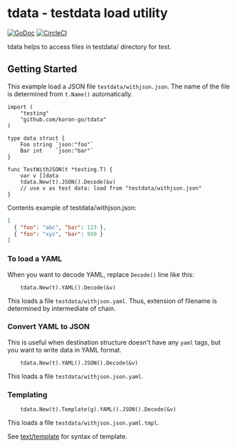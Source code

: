 # tdata - testdata load utility

[![GoDoc](https://godoc.org/github.com/koron-go/tdata?status.svg)](https://godoc.org/github.com/koron-go/tdata)
[![CircleCI](https://circleci.com/gh/koron-go/tdata.svg?style=svg)](https://circleci.com/gh/koron-go/tdata)

tdata helps to access files in testdata/ directory for test.

## Getting Started

This example load a JSON file `testdata/withjson.json`.
The name of the file is determined from `t.Name()` automatically.

```golang
import (
	"testing"
	"github.com/koron-go/tdata"
)

type data struct {
	Foo string `json:"foo"`
	Bar int    `json:"bar"`
}

func TestWithJSON(t *testing.T) {
	var v []data
	tdata.New(t).JSON().Decode(&v)
	// use v as test data: load from "testdata/withjson.json"
}
```

Contents example of testdata/withjson.json:

```json
[
  { "foo": "abc", "bar": 123 },
  { "foo": "xyz", "bar": 999 }
]
```

### To load a YAML

When you want to decode YAML, replace `Decode()` line like this:

```golang
	tdata.New(t).YAML().Decode(&v)
```

This loads a file `testdata/withjson.yaml`.
Thus, extension of filename is determined by intermediate of chain.

### Convert YAML to JSON

This is useful when destination structure doesn't have any `yaml` tags, but you
want to write data in YAML format.

```golang
	tdata.New(t).YAML().JSON().Decode(&v)
```

This loads a file `testdata/withjson.json.yaml`.

### Templating

```golang
	tdata.New(t).Template(g).YAML().JSON().Decode(&v)
```

This loads a file `testdata/withjson.json.yaml.tmpl`.

See [text/template](https://golang.org/pkg/text/template/) for syntax of
template.
